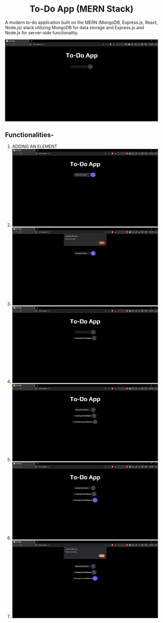 <h1 style="text-align:center;">To-Do App (MERN Stack)</h1>


A modern to-do application built on the MERN (MongoDB, Express.js, React, Node.js) stack utilizing MongoDB for data storage and Express.js and Node.js for server-side functionality.

![Alt text](/ScreenShots/1.png?raw=true "Optional Title")

## Functionalities-
1. ADDING AN ELEMENT
2. ![Alt text](/ScreenShots/2.png?raw=true "Optional Title")
3. ![Alt text](/ScreenShots/3.png?raw=true "Optional Title")
4. ![Alt text](/ScreenShots/4.png?raw=true "Optional Title")
5. ![Alt text](/ScreenShots/5.png?raw=true "Optional Title")
6. ![Alt text](/ScreenShots/6.png?raw=true "Optional Title")
7. ![Alt text](/ScreenShots/7.png?raw=true "Optional Title")
